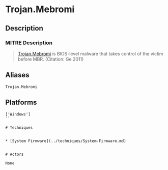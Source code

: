 
# Trojan.Mebromi

## Description

### MITRE Description

> [Trojan.Mebromi](https://attack.mitre.org/software/S0001) is BIOS-level malware that takes control of the victim before MBR. (Citation: Ge 2011)

## Aliases

```
Trojan.Mebromi
```

## Platforms

```
['Windows']
``

# Techniques


* [System Firmware](../techniques/System-Firmware.md)


# Actors

None
